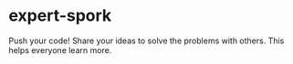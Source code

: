 # expert-spork

Push your code!
Share your ideas to solve the problems with others. This helps everyone learn more.

